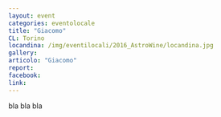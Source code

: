 ```yaml
---
layout: event
categories: eventolocale
title: "Giacomo"
CL: Torino
locandina: /img/eventilocali/2016_AstroWine/locandina.jpg
gallery:
articolo: "Giacomo"
report:
facebook: 
link:
---
```


bla bla bla
